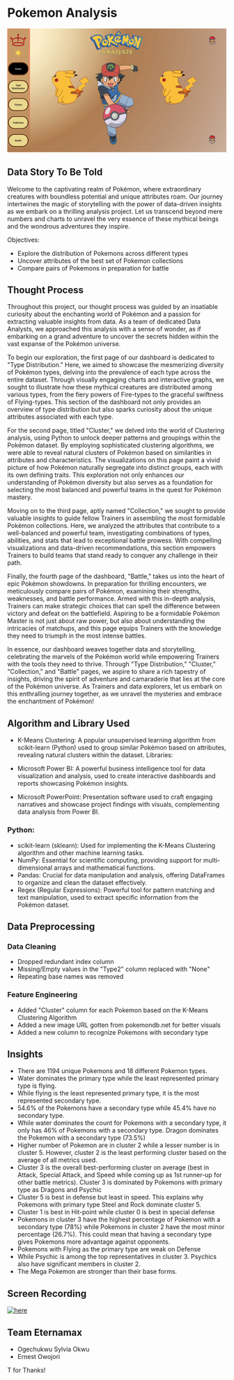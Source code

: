 # Pokemon Analysis
![poke](poke.gif)

## Data Story To Be Told
Welcome to the captivating realm of Pokémon, where extraordinary creatures with boundless potential and unique attributes roam. Our journey intertwines the magic of storytelling with the power of data-driven insights as we embark on a thrilling analysis project. Let us transcend beyond mere numbers and charts to unravel the very essence of these mythical beings and the wondrous adventures they inspire.

Objectives:

* Explore the distribution of Pokemons across different types
* Uncover attributes of the best set of Pokemon collections
* Compare pairs of Pokemons in preparation for battle


## Thought Process

Throughout this project, our thought process was guided by an insatiable curiosity about the enchanting world of Pokémon and a passion for extracting valuable insights from data. As a team of dedicated Data Analysts, we approached this analysis with a sense of wonder, as if embarking on a grand adventure to uncover the secrets hidden within the vast expanse of the Pokémon universe.

To begin our exploration, the first page of our dashboard is dedicated to "Type Distribution." Here, we aimed to showcase the mesmerizing diversity of Pokémon types, delving into the prevalence of each type across the entire dataset. Through visually engaging charts and interactive graphs, we sought to illustrate how these mythical creatures are distributed among various types, from the fiery powers of Fire-types to the graceful swiftness of Flying-types. This section of the dashboard not only provides an overview of type distribution but also sparks curiosity about the unique attributes associated with each type.

For the second page, titled "Cluster," we delved into the world of Clustering analysis, using Python to unlock deeper patterns and groupings within the Pokémon dataset. By employing sophisticated clustering algorithms, we were able to reveal natural clusters of Pokémon based on similarities in attributes and characteristics. The visualizations on this page paint a vivid picture of how Pokémon naturally segregate into distinct groups, each with its own defining traits. This exploration not only enhances our understanding of Pokémon diversity but also serves as a foundation for selecting the most balanced and powerful teams in the quest for Pokémon mastery.

Moving on to the third page, aptly named "Collection," we sought to provide valuable insights to guide fellow Trainers in assembling the most formidable Pokémon collections. Here, we analyzed the attributes that contribute to a well-balanced and powerful team, investigating combinations of types, abilities, and stats that lead to exceptional battle prowess. With compelling visualizations and data-driven recommendations, this section empowers Trainers to build teams that stand ready to conquer any challenge in their path.

Finally, the fourth page of the dashboard, "Battle," takes us into the heart of epic Pokémon showdowns. In preparation for thrilling encounters, we meticulously compare pairs of Pokémon, examining their strengths, weaknesses, and battle performance. Armed with this in-depth analysis, Trainers can make strategic choices that can spell the difference between victory and defeat on the battlefield. Aspiring to be a formidable Pokémon Master is not just about raw power, but also about understanding the intricacies of matchups, and this page equips Trainers with the knowledge they need to triumph in the most intense battles.

In essence, our dashboard weaves together data and storytelling, celebrating the marvels of the Pokémon world while empowering Trainers with the tools they need to thrive. Through "Type Distribution," "Cluster," "Collection," and "Battle" pages, we aspire to share a rich tapestry of insights, driving the spirit of adventure and camaraderie that lies at the core of the Pokémon universe. As Trainers and data explorers, let us embark on this enthralling journey together, as we unravel the mysteries and embrace the enchantment of Pokémon!



## Algorithm and Library Used

* K-Means Clustering: A popular unsupervised learning algorithm from scikit-learn (Python) used to group similar Pokémon based on attributes, revealing natural clusters within the dataset.
Libraries:

* Microsoft Power BI: A powerful business intelligence tool for data visualization and analysis, used to create interactive dashboards and reports showcasing Pokémon insights.
* Microsoft PowerPoint: Presentation software used to craft engaging narratives and showcase project findings with visuals, complementing data analysis from Power BI.

### Python:

* scikit-learn (sklearn): Used for implementing the K-Means Clustering algorithm and other machine learning tasks.
* NumPy: Essential for scientific computing, providing support for multi-dimensional arrays and mathematical functions.
* Pandas: Crucial for data manipulation and analysis, offering DataFrames to organize and clean the dataset effectively.
* Regex (Regular Expressions): Powerful tool for pattern matching and text manipulation, used to extract specific information from the Pokémon dataset.





## Data Preprocessing

### Data Cleaning

* Dropped redundant index column
* Missing/Empty values in the "Type2" column replaced with "None"
* Repeating base names was removed

### Feature Engineering
* Added "Cluster" column for each Pokemon based on the K-Means Clustering Algorithm
* Added a new image URL gotten from pokemondb.net for better visuals
* Added a new column to recognize Pokemons with secondary type

## Insights

*  There are 1194 unique Pokemons and 18 different Pokemon types.
*  Water dominates the primary type while the least represented primary type is flying.
*  While flying is the least represented primary type, it is the most represented secondary type.
*  54.6% of the Pokemons have a secondary type while 45.4% have no secondary type.
*   While water dominates the count for Pokemons with a secondary type, it only has 46% of Pokemons with a secondary type. Dragon dominates the Pokemon with a secondary type (73.5%)
* Higher number of Pokemon are in cluster 2 while a lesser number is in cluster 5. However, cluster 2 is the least performing cluster based on the average of all metrics used.
* Cluster 3 is the overall best-performing cluster on average (best in Attack, Special Attack, and Speed while coming up as 1st runner-up for other battle metrics). Cluster 3 is dominated by Pokemons with primary type as Dragons and Psychic 
* Cluster 5 is best in defense but least in speed. This explains why Pokemons with primary type Steel and Rock dominate cluster 5.
* Cluster 1 is best in Hit-point while cluster 0 is best in special defense
*  Pokemons in cluster 3 have the highest percentage of Pokemon with a secondary type (78%) while Pokemons in cluster 2 have the most minor percentage (26.7%). This could mean that having a secondary type gives Pokemons more advantage against opponents.
*  Pokemons with Flying as the primary type are weak on Defense
*  While Psychic is among the top representatives in cluster 3. Psychics also have significant members in cluster 2.
*  The Mega Pokemon are stronger than their base forms.


## Screen Recording
[![here](https://img.youtube.com/vi/wD-X1t2tY_E/0.jpg)](https://www.youtube.com/watch?v=wD-X1t2tY_E)


## Team Eternamax

* Ogechukwu Sylvia Okwu
* Ernest Owojori


T for Thanks!
